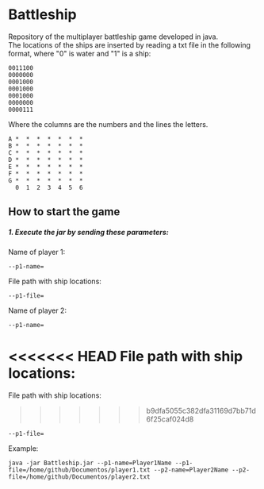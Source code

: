 # Battleship
Repository of the multiplayer battleship game developed in java.  
The locations of the ships are inserted by reading a txt file in the following format, where "0" is water and "1" is a ship:

    0011100  
    0000000  
    0001000  
    0001000  
    0001000  
    0000000  
    0000111

Where the columns are the numbers and the lines the letters.

    A *  *  *  *  *  *  *
    B *  *  *  *  *  *  *
    C *  *  *  *  *  *  *
    D *  *  *  *  *  *  *
    E *  *  *  *  *  *  *
    F *  *  *  *  *  *  *
    G *  *  *  *  *  *  *
      0  1  2  3  4  5  6



## How to start the game

##### 1. Execute the jar by sending these parameters:
Name of player 1:

    --p1-name=
    
File path with ship locations:        
    
    --p1-file=
Name of player 2:

    --p1-name=
<<<<<<< HEAD
File path with ship locations:        
=======
    
   File path with ship locations:        
>>>>>>> b9dfa5055c382dfa31169d7bb71d6f25caf024d8
    
    --p1-file=
   
Example:
 
    java -jar Battleship.jar --p1-name=Player1Name --p1-file=/home/github/Documentos/player1.txt --p2-name=Player2Name --p2-file=/home/github/Documentos/player2.txt
